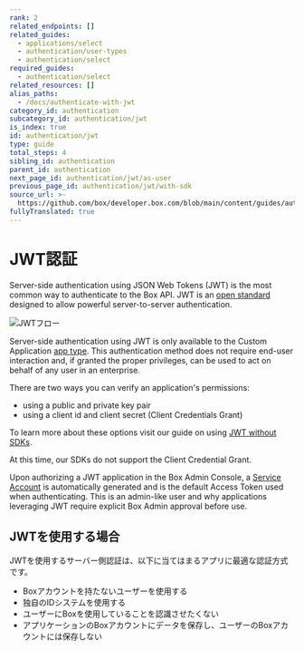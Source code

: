 ```yaml
---
rank: 2
related_endpoints: []
related_guides:
  - applications/select
  - authentication/user-types
  - authentication/select
required_guides:
  - authentication/select
related_resources: []
alias_paths:
  - /docs/authenticate-with-jwt
category_id: authentication
subcategory_id: authentication/jwt
is_index: true
id: authentication/jwt
type: guide
total_steps: 4
sibling_id: authentication
parent_id: authentication
next_page_id: authentication/jwt/as-user
previous_page_id: authentication/jwt/with-sdk
source_url: >-
  https://github.com/box/developer.box.com/blob/main/content/guides/authentication/jwt/index.md
fullyTranslated: true
---
```

# JWT認証

Server-side authentication using JSON Web Tokens (JWT) is the most common way to authenticate to the Box API. JWT is an [open standard](https://jwt.io/) designed to allow powerful server-to-server authentication.

<ImageFrame border>

![JWTフロー](./jwt-flow.png)

</ImageFrame>

Server-side authentication using JWT is only available to the Custom Application [app type][app-type]. This authentication method does not require end-user interaction and, if granted the proper privileges, can be used to act on behalf of any user in an enterprise.

There are two ways you can verify an application's permissions:

* using a public and private key pair
* using a client id and client secret (Client Credentials Grant)

To learn more about these options visit our guide on using [JWT without SDKs][jwtnosdk]. 

<Message warning>

At this time, our SDKs do not support the Client Credential Grant.

</Message>

Upon authorizing a JWT application in the Box Admin Console, a [Service Account][user-types] is automatically generated and is the default Access Token used when authenticating. This is an admin-like user and why applications leveraging JWT require explicit Box Admin approval before use.

## JWTを使用する場合

JWTを使用するサーバー側認証は、以下に当てはまるアプリに最適な認証方式です。

* Boxアカウントを持たないユーザーを使用する
* 独自のIDシステムを使用する
* ユーザーにBoxを使用していることを認識させたくない
* アプリケーションのBoxアカウントにデータを保存し、ユーザーのBoxアカウントには保存しない

[app-type]: g://applications/select/

[user-types]: g://authentication/user-types

[jwtnosdk]: g://authentication/jwt/without-sdk/
